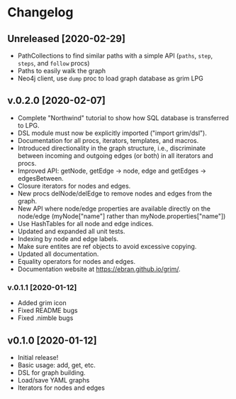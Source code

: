 # Changelog

## Unreleased [2020-02-29]

- PathCollections to find similar paths with a simple API (`paths`, `step`, `steps`, and `follow` procs)
- Paths to easily walk the graph
- Neo4j client, use `dump` proc to load graph database as grim LPG

## v.0.2.0 [2020-02-07]

- Complete "Northwind" tutorial to show how SQL database is transferred to LPG.
- DSL module must now be explicitly imported ("import grim/dsl").
- Documentation for all procs, iterators, templates, and macros.
- Introduced directionality in the graph structure, i.e., discriminate between incoming and outgoing edges (or both) in all iterators and procs.
- Improved API: getNode, getEdge -> node, edge and getEdges -> edgesBetween.
- Closure iterators for nodes and edges.
- New procs delNode/delEdge to remove nodes and edges from the graph.
- New API where node/edge properties are available directly on the node/edge (myNode["name"] rather than myNode.properties["name"])
- Use HashTables for all node and edge indices.
- Updated and expanded all unit tests.
- Indexing by node and edge labels.
- Make sure entites are ref objects to avoid excessive copying.
- Updated all documentation.
- Equality operators for nodes and edges.
- Documentation website at https://ebran.github.io/grim/.

### v.0.1.1 [2020-01-12]

- Added grim icon
- Fixed README bugs
- Fixed .nimble bugs

## v0.1.0 [2020-01-12]

- Initial release!
- Basic usage: add, get, etc.
- DSL for graph building.
- Load/save YAML graphs
- Iterators for nodes and edges